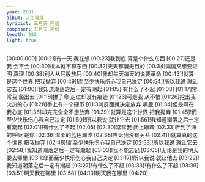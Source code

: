 ```yaml
---
year: 2001
album: 人生海海
lyricist: 五月天 阿信
composer: 五月天 阿信
length: 282
light: true
---
```

[00:00.000]
[00:21]有一天 我在想
[00:23]我到底 算是个什么东西
[00:27]还是我 会不会
[00:30]根本就不算东西
[00:32]天天都漫无目的
[00:34]偏偏又想要证明 真理
[00:38]别人从屁股放屁
[00:40]我却每天每天的说要革命
[00:43]!就算是这个世界 把我抛弃
[00:49]!而至少快乐伤心我自己决定
[00:54]!所以我说 就让它去
[01:00]!我知道潮落之后一定有潮起
[01:05]!有什么了不起
[01:08]
[01:17]常常我 豁出去
[01:19]拼了命 走过却没有痕迹
[01:23]可是我 从不怕
[01:26]挖出我火热的心
[01:28]手上有一个硬币
[01:30]反面就决定放弃 嗝屁
[01:34]但是啊在我心底
[01:36]却完完全全不想放弃
[01:39]!就算是这个世界 把我抛弃
[01:45]!而至少快乐伤心我自己决定
[01:50]!所以我说 就让它去
[01:56]!我知道潮落之后一定有潮起
[02:01]!有什么了不起
[02:05]
[02:30]常常我 闭上眼睛
[02:33]听到了海的呼吸 是你
[02:36]温柔的蓝色潮汐
[02:38]告诉我没有关系
[02:41]!就算真的这个世界 把我抛弃
[02:48]!而至少快乐伤心我自己决定
[02:53]!所以我说 就让它去
[02:58]!我知道潮落之后一定有潮起
[03:03]!我不能忘记
[03:05]!无论是我的明天 要去哪里
[03:12]!而至少快乐伤心我自己决定
[03:17]!所以我说 就让他去
[03:22]!我知道潮落之后一定有潮起
[03:27]!有什么了不起
[03:33]!有什么了不起
[03:39]
[03:51]明天我在哪里
[03:58]
[04:13]明天我在哪里
[04:20]
